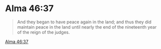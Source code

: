 # Alma 46:37

> And they began to have peace again in the land; and thus they did maintain peace in the land until nearly the end of the nineteenth year of the reign of the judges.

[Alma 46:37](https://www.churchofjesuschrist.org/study/scriptures/bofm/alma/46?lang=eng&id=p37#p37)


